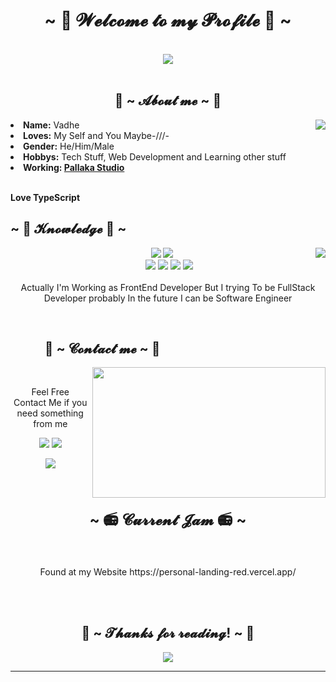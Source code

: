 <body>
<h1 align="center">~ 💖 𝓦𝓮𝓵𝓬𝓸𝓶𝓮 𝓽𝓸 𝓶𝔂 𝓟𝓻𝓸𝓯𝓲𝓵𝓮 💖 ~</h1>
<br>
<div align="center">
<img src="https://media.giphy.com/media/8DTnuPhxv0m4w/giphy.gif">
</div>
<br>
<div>
<h2 align="center"> 🦊 ~ 𝓐𝓫𝓸𝓾𝓽 𝓶𝓮 ~ 🦊 </h2>
<img src="https://media.giphy.com/media/QfFiRcSW0Sddm/giphy.gif" align="right">
<li>
<b>Name:</b> Vadhe</li>
<li>
<b>Loves:</b> My Self and You Maybe-///-
</li>
<li>
<b>Gender:</b> He/Him/Male
</li>
<li>
<b>Hobbys:</b> Tech Stuff, Web Development and Learning other stuff
</li>
<li>
  <b>Working: <a href="https://github.com/Pallaka-Studio">Pallaka Studio</a></b>
</li>
<br>
<p><b>Love TypeScript</b></p>
</div>
<div>
<h2 align="left">~ 📇 𝓚𝓷𝓸𝔀𝓵𝓮𝓭𝓰𝓮 📇 ~</h2>
<p>
<img src="https://media.giphy.com/media/oJjxexthHrPbi/giphy.gif" align="right">
</div>
<div>
<p align="center"> <img src="https://img.shields.io/badge/html5%20-%23E34F26.svg?&style=for-the-badge&logo=html5&logoColor=white"/> <img src="https://img.shields.io/badge/css3%20-%231572B6.svg?&style=for-the-badge&logo=css3&logoColor=white"/><br>
 <img src="https://img.shields.io/badge/node.js%20-%2343853D.svg?&style=for-the-badge&logo=node.js&logoColor=white"/> <img src="https://img.shields.io/badge/javascript%20-%23323330.svg?&style=for-the-badge&logo=javascript&logoColor=%23F7DF1E"/>
  <img src="https://img.shields.io/badge/typescript%20-3178C6?&style=for-the-badge&logo=typescript&logoColor=white" /> 
  <img src="https://img.shields.io/badge/git%20-%23F05033.svg?&style=for-the-badge&logo=git&logoColor=white"/> <br><br>
Actually I'm Working as FrontEnd Developer But I trying To be FullStack Developer probably In the future I can be Software Engineer
</p>
<br>
<h2>           📝 ~ 𝓒𝓸𝓷𝓽𝓪𝓬𝓽 𝓶𝓮 ~ 📝</h2>
<img src="https://media.giphy.com/media/kdSFWAiTuL6AE/giphy.gif" align="right" width="373.5px" height="208.5px">
<br>
<p align="center">Feel Free <br>
Contact Me if you need something from me</p>
<p align="center"><a href="https://twitter.com/vadhe_" target="_blank"><img src="https://img.shields.io/badge/vADHE_%20-%231DA1F2.svg?&style=for-the-badge&logo=Twitter&logoColor=white"/></a> <a href="https://discord.gg/HuSBA5mf" target="_blank"><img src="https://img.shields.io/badge/vADHE'S%20SERVER%20-%237289DA.svg?&style=for-the-badge&logo=discord&logoColor=white"/></a></p>
<p align="center"><a href="https://bit.ly/linkedin-vdh" target="_blank"><img src="https://img.shields.io/badge/RIVALDI%20PUTRA%20-3178C6?&style=for-the-badge&logo=lINKEDIN&logoColor=white"/></a></p>
</div>
<br>
<div>
<h2 align="center" style="font-size: 24px">~ 📻 𝓒𝓾𝓻𝓻𝓮𝓷𝓽 𝓙𝓪𝓶 📻 ~</h2>
<br>
<div align="center"><p>
Found at my Website https://personal-landing-red.vercel.app/
<p>
<br>
<br>
</div>
<div>
<h2 align="center">💖 ~ 𝓣𝓱𝓪𝓷𝓴𝓼 𝓯𝓸𝓻 𝓻𝓮𝓪𝓭𝓲𝓷𝓰! ~ 💖</h2>
<div align="center">
<img src="https://media4.giphy.com/media/frSfC5NcmyF7q/giphy.gif?cid=ecf05e47paons6n5tn7o2lfln80d6w6ppkw4fi4nfwzog3b1&rid=giphy.gif&ct=g">
</div>
<hr>
</div>
</div>
</body>
